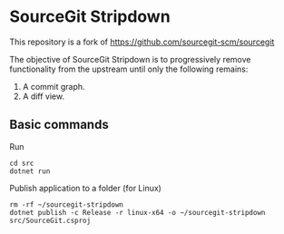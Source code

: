 # SourceGit Stripdown

This repository is a fork of https://github.com/sourcegit-scm/sourcegit  

The objective of SourceGit Stripdown is to progressively remove functionality from the upstream until only the following remains:

1. A commit graph.
1. A diff view.

## Basic commands
Run
```
cd src
dotnet run
```

Publish application to a folder (for Linux)
```
rm -rf ~/sourcegit-stripdown
dotnet publish -c Release -r linux-x64 -o ~/sourcegit-stripdown src/SourceGit.csproj
```
